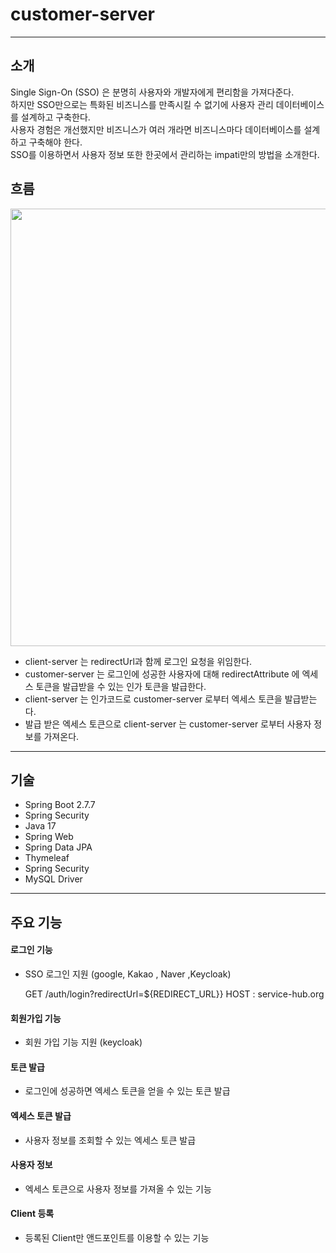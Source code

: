 # customer-server

---

## 소개

Single Sign-On (SSO) 은 분명히 사용자와 개발자에게 편리함을 가져다준다. \
하지만 SSO만으로는 특화된 비즈니스를 만족시킬 수 없기에 사용자 관리 데이터베이스를 설계하고 구축한다. \
사용자 경험은 개선했지만 비즈니스가 여러 개라면 비즈니스마다 데이터베이스를 설계하고 구축해야 한다.\
SSO를 이용하면서 사용자 정보 또한 한곳에서 관리하는 impati만의 방법을 소개한다.

## 흐름

<img src="src/main/resources/static/seq.png" width="700">

- client-server 는 redirectUrl과 함께 로그인 요청을 위임한다.
- customer-server 는 로그인에 성공한 사용자에 대해 redirectAttribute 에 엑세스 토큰을 발급받을 수 있는 인가 토큰을 발급한다.
- client-server 는 인가코드로 customer-server 로부터 엑세스 토큰을 발급받는다.
- 발급 받은 엑세스 토큰으로 client-server 는 customer-server 로부터 사용자 정보를 가져온다.

---

## 기술

* Spring Boot 2.7.7
* Spring Security
* Java 17
* Spring Web
* Spring Data JPA
* Thymeleaf
* Spring Security
* MySQL Driver

---

## 주요 기능

#### 로그인 기능

- SSO 로그인 지원 (google, Kakao , Naver ,Keycloak)

    GET /auth/login?redirectUrl=${REDIRECT_URL}}
    HOST : service-hub.org

#### 회원가입 기능

- 회원 가입 기능 지원 (keycloak)

#### 토큰 발급

- 로그인에 성공하면 엑세스 토큰을 얻을 수 있는 토큰 발급

#### 엑세스 토큰 발급

- 사용자 정보를 조회할 수 있는 엑세스 토큰 발급

#### 사용자 정보

- 엑세스 토큰으로 사용자 정보를 가져올 수 있는 기능

#### Client 등록

- 등록된 Client만 앤드포인트를 이용할 수 있는 기능